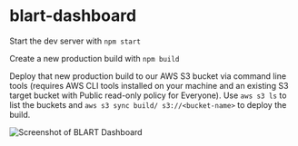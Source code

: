 # blart-dashboard

Start the dev server with `npm start`

Create a new production build with `npm build`

Deploy that new production build to our AWS S3 bucket via command line tools (requires AWS CLI tools installed on your machine and an existing S3 target bucket with Public read-only policy for Everyone). Use `aws s3 ls` to list the buckets and `aws s3 sync build/ s3://<bucket-name>` to deploy the build.

![Screenshot of BLART Dashboard](https://github.com/BluestoneLogic/blart-dashboard/blob/master/screenshot-blart-dashboard.png)
